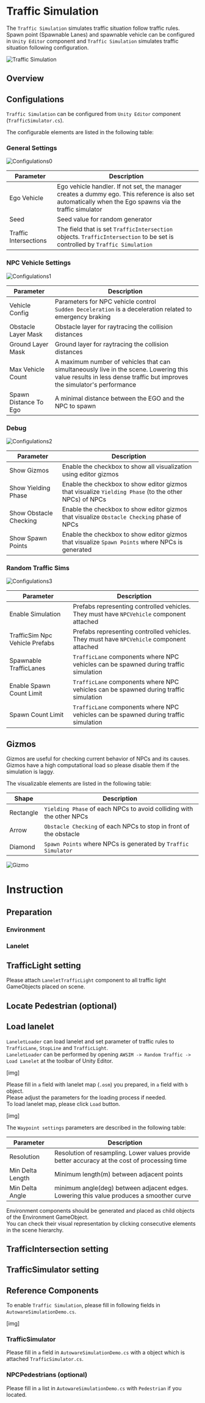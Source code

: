# Traffic Simulation
The `Traffic Simulation` simulates traffic situation follow traffic rules.<br>
Spawn point (Spawnable Lanes) and spawnable vehicle can be configured in `Unity Editor` component and `Traffic Simulation` simulates traffic situation following configuration.

![Traffic Simulation](./top.png)

## Overview

## Configulations
`Traffic Simulation` can be configured from `Unity Editor` component (`TrafficSimulator.cs`).

The configurable elements are listed in the following table:

### General Settings

![Configulations0](./config0.png)

| Parameter | Description |
|---|---|
| Ego Vehicle | Ego vehicle handler. If not set, the manager creates a dummy ego. This reference is also set automatically when the Ego spawns via the traffic simulator |
| Seed | Seed value for random generator |
| Traffic Intersections | The field that is set `TrafficIntersection` objects. `TrafficIntersection` to be set is controlled by `Traffic Simulation` |

### NPC Vehicle Settings

![Configulations1](./config1.png)

| Parameter | Description |
|---|---|
| Vehicle Config | Parameters for NPC vehicle control<br/>`Sudden Deceleration` is a deceleration related to emergency braking |
| Obstacle Layer Mask | Obstacle layer for raytracing the collision distances |
| Ground Layer Mask | Ground layer for raytracing the collision distances |
| Max Vehicle Count | A maximum number of vehicles that can simultaneously live in the scene. Lowering this value results in less dense traffic but improves the simulator's performance |
| Spawn Distance To Ego | A minimal distance between the EGO and the NPC to spawn |

### Debug

![Configulations2](./config2.png)

| Parameter | Description |
|---|---|
| Show Gizmos | Enable the checkbox to show all visualization using editor gizmos |
| Show Yielding Phase | Enable the checkbox to show editor gizmos that visualize `Yielding Phase` (to the other NPCs) of NPCs |
| Show Obstacle Checking | Enable the checkbox to show editor gizmos that visualize `Obstacle Checking` phase of NPCs |
| Show Spawn Points | Enable the checkbox to show editor gizmos that visualize `Spawn Points` where NPCs is generated |

### Random Traffic Sims

![Configulations3](./config3.png)

| Parameter | Description |
|---|---|
| Enable Simulation | Prefabs representing controlled vehicles.<br/> They must have `NPCVehicle` component attached |
| TrafficSim Npc Vehicle Prefabs| Prefabs representing controlled vehicles.<br/> They must have `NPCVehicle` component attached |
| Spawnable TrafficLanes | `TrafficLane` components where NPC vehicles can be spawned during traffic simulation |
| Enable Spawn Count Limit | `TrafficLane` components where NPC vehicles can be spawned during traffic simulation |
| Spawn Count Limit | `TrafficLane` components where NPC vehicles can be spawned during traffic simulation |

## Gizmos
Gizmos are useful for checking current behavior of NPCs and its causes.<br>
Gizmos have a high computational load so please disable them if the simulation is laggy.

The visualizable elements are listed in the following table:

| Shape | Description |
|---|---|
| Rectangle | `Yielding Phase` of each NPCs to avoid colliding with the other NPCs |
| Arrow | `Obstacle Checking` of each NPCs to stop in front of the obstacle |
| Diamond | `Spawn Points` where NPCs is generated by `Traffic Simulator` |

![Gizmo](./gizmo.png)

# Instruction

## Preparation
### Environment
### Lanelet

## TrafficLight setting
Please attach `LaneletTrafficLight` component to all traffic light GameObjects placed on scene.

## Locate Pedestrian (optional)

## Load lanelet
`LaneletLoader` can load lanelet and set parameter of traffic rules to `TrafficLane`, `StopLine` and `TrafficLight`.<br>
`LaneletLoader` can be performed by opening `AWSIM -> Random Traffic -> Load Lanelet` at the toolbar of Unity Editor.

[img]

Please fill in `a` field with lanelet map (`.osm`) you prepared, in `a` field with `b` object.<br>
Please adjust the parameters for the loading process if needed.<br>
To load lanelet map, please click `Load` button.

[img]

The `Waypoint settings` parameters are described in the following table:

| Parameter | Description |
|---|---|
| Resolution | Resolution of resampling. Lower values provide better accuracy at the cost of processing time |
| Min Delta Length | Minimum length(m) between adjacent points |
| Min Delta Angle | minimum angle(deg) between adjacent edges. Lowering this value produces a smoother curve |

Environment components should be generated and placed as child objects of the Environment GameObject.<br>
You can check their visual representation by clicking consecutive elements in the scene hierarchy.

## TrafficIntersection setting

## TrafficSimulator setting

## Reference Components
To enable `Traffic Simulation`, please fill in following fields in `AutowareSimulationDemo.cs`.

[img]

### TrafficSimulator
Please fill in `a` field in `AutowareSimulationDemo.cs` with a object which is attached `TrafficSimulator.cs`.

### NPCPedestrians (optional)
Please fill in `a` list in  `AutowareSimulationDemo.cs` with `Pedestrian` if you located.
